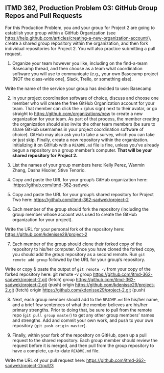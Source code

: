 ## ITMD 362, Production Problem 03: GitHub Group Repos and Pull Requests

For this Production Problem, you and your group for Project 2 are going to establish your group
within a GitHub Organization (see
https://help.github.com/articles/creating-a-new-organization-account/), create a shared group
repository within the organization, and then fork individual repositories for Project 2. You will
also practice submitting a pull request.

1. Organize your team however you like, including on the find-a-team Basecamp thread, and then
choose as a team what coordination software you will use to communicate (e.g., your own Basecamp
project [NOT the class-wide one], Slack, Trello, or something else).

Write the name of the service your group has decided to use: Basecamp

2. In your project coordination software of choice, discuss and choose one member who will create
the free GitHub Organization account for your team. That member can click the + (plus sign) next to
their avatar, or go straight to https://github.com/organizations/new to create a new organization
for your team. As part of that process, the member creating the organization should also invite the
other team members (be sure to share GitHub usernames in your project coordination software of
choice). GitHub may also ask you to take a survey, which you can take or just skip. Finally, create
a new repository within the organization. Initializing it on GitHub with a `README.md` file is fine,
unless you’ve already begun a repository on a group member’s computer. **That will be your shared
repository for Project 2.**

3. List the names of your group members here:
Kelly Perez, Wanmin Zhang, Dasha Hisoler, Stive Tenorio.
4. Copy and paste the URL for your group’s GitHub organization here:
:https://github.com/itmd-362-sadwek
5. Copy and paste the URL for your group’s shared repository for Project Two here:
https://github.com/itmd-362-sadwek/project-2

6. Each member of the group should fork the repository (including the group member whose account
was used to create the GitHub organization for your project).

Write the URL for your personal fork of the repository here: https://github.com/kdenisse29/project-2

7. Each member of the group should clone their forked copy of the repository to his/her computer.
Once you have cloned the forked copy, you should add the *group* repository as a second remote. Run
`git remote add group` followed by the URL for your group’s repository.

Write or copy & paste the output of `git remote -v` from your copy of the forked repository here:
git remote -v
group   https://github.com/itmd-362-sadwek/project-2.git (fetch)
group   https://github.com/itmd-362-sadwek/project-2.git (push)
origin  https://github.com/kdenisse29/project-2.git (fetch)
origin  https://github.com/kdenisse29/project-2.git (push)

8. Next, each group member should add to the `README.md` file his/her name, and a brief few
sentences of what the member believes are his/her primary strengths. Prior to doing that, be sure to
pull from the remote repo (`git pull group master`) to get any other group members’ names and
strengths. Add and commit your own work, and push to your own repository (`git push origin master`).

9. Finally, within your fork of the repository on GitHub, open up a pull request to the shared
repository. Each group member should review the request before it is merged, and then pull from the
group repository to have a complete, up-to-date `README.md` file.

Write the URL of your pull request here:
https://github.com/itmd-362-sadwek/project-2/pull/3
